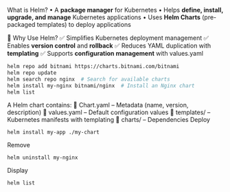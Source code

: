 What is Helm?
• A **package manager** for Kubernetes
• Helps **define, install, upgrade, and manage** Kubernetes applications
• Uses **Helm Charts** (pre-packaged templates) to deploy applications

🔹 Why Use Helm?
✅ Simplifies Kubernetes deployment management
✅ Enables **version control** and **rollback**
✅ Reduces YAML duplication with **templating**
✅ Supports **configuration management** with values.yaml

```bash
helm repo add bitnami https://charts.bitnami.com/bitnami
helm repo update
helm search repo nginx  # Search for available charts
helm install my-nginx bitnami/nginx  # Install an Nginx chart
helm list
```
A Helm chart contains:
	📁 Chart.yaml – Metadata (name, version, description)
	📁 values.yaml – Default configuration values
	📁 templates/ – Kubernetes manifests with templating
	📁 charts/ – Dependencies
Deploy 
```Shell
helm install my-app ./my-chart
```
Remove
```Shell
helm uninstall my-nginx
```
Display
```Shell
helm list
```
